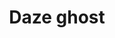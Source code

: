 ---
title: Daze ghost
tags: ["daze", "ghost", "haunt", "spirit", "apparition", "phantom", "spook"]
icon: daze-ghost
svg: '<svg xmlns="http://www.w3.org/2000/svg" width="24" height="24" fill="none" viewBox="0 0 24 24" stroke-width="1.5" stroke-linecap="round" stroke-linejoin="round" stroke="currentColor"><path d="m8 12 2-1.5L8 9m8 3-2-1.5L16 9m0 7.25-1.333-1-1.334 1-1.333-1-1.333 1-1.334-1-1.333 1"/><path d="M3 18.562v-6.518C3 7.05 7.03 3 12 3s9 4.05 9 9.044v6.517c0 1.162-.967 2.519-2 2-.835-.42-2.223-.52-3 0-.874.585-2.126.585-3 0-.885-.593-1.649-.57-2.5 0-.874.585-2.126.585-3 0-.777-.52-1.665-.42-2.5 0-1.033.519-2-.838-2-2"/></svg>'
---